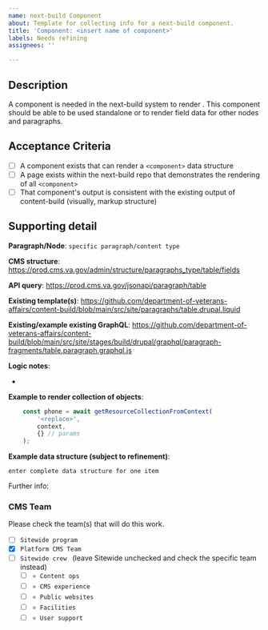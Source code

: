 ```yaml
---
name: next-build Component
about: Template for collecting info for a next-build component.
title: 'Component: <insert name of component>'
labels: Needs refining
assignees: ''

---
```


## Description
A component is needed in the next-build system to render <the component>. This component should be able to be used standalone or to render field data for other nodes and paragraphs.

## Acceptance Criteria
- [ ] A component exists that can render a `<component>` data structure
- [ ] A page exists within the next-build repo that demonstrates the rendering of all `<component>`
- [ ] That component's output is consistent with the existing output of content-build (visually, markup structure)

## Supporting detail
**Paragraph/Node**: `specific paragraph/content type`

**CMS structure**: <Replace> https://prod.cms.va.gov/admin/structure/paragraphs_type/table/fields

**API query**: <Replace> https://prod.cms.va.gov/jsonapi/paragraph/table

**Existing template(s)**: <Replace> https://github.com/department-of-veterans-affairs/content-build/blob/main/src/site/paragraphs/table.drupal.liquid

**Existing/example existing GraphQL**: <Replace> https://github.com/department-of-veterans-affairs/content-build/blob/main/src/site/stages/build/drupal/graphql/paragraph-fragments/table.paragraph.graphql.js

**Logic notes**:
* <enter any specific details>

**Example to render collection of <component> objects**:
```javascript
    const phone = await getResourceCollectionFromContext(
        '<replace>',
        context,
        {} // params
    );
```

**Example data structure (subject to refinement)**:
```
enter complete data structure for one item
```

Further info: <reference to collecting info in content-api-react-poc>

### CMS Team
Please check the team(s) that will do this work.

- [ ] `Sitewide program`
- [x] `Platform CMS Team`
- [ ] `Sitewide crew ` (leave Sitewide unchecked and check the specific team instead)
  - [ ] `⭐️ Content ops`
  - [ ] `⭐️ CMS experience`
  - [ ] `⭐️ Public websites`
  - [ ] `⭐️ Facilities`
  - [ ] `⭐️ User support`

